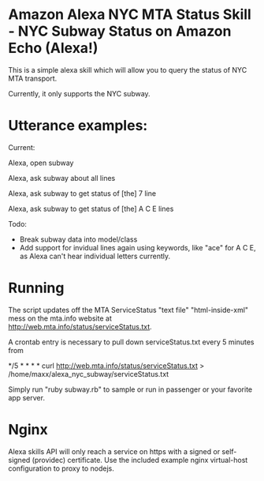 # Amazon Alexa NYC MTA Status Skill - NYC Subway Status on Amazon Echo (Alexa!)


This is a simple alexa skill which will allow you to query the status of NYC MTA transport.

Currently, it only supports the NYC subway.

# Utterance examples:

Current:

Alexa, open subway

Alexa, ask subway about all lines

Alexa, ask subway to get status of [the] 7 line

Alexa, ask subway to get status of [the] A C E lines

Todo: 

* Break subway data into model/class
* Add support for invidual lines again using keywords, like "ace" for A C E, as Alexa can't hear individual letters currently.

# Running

The script updates off the MTA ServiceStatus "text file" "html-inside-xml" mess 
on the mta.info website at http://web.mta.info/status/serviceStatus.txt.

A crontab entry is necessary to pull down serviceStatus.txt every 5 minutes from 

*/5 * * * * curl http://web.mta.info/status/serviceStatus.txt > /home/maxx/alexa_nyc_subway/serviceStatus.txt

Simply run "ruby subway.rb" to sample or run in passenger or your favorite app server.

# Nginx

Alexa skills API will only reach a service on https with a signed or self-signed (providec) certificate.  Use the included example nginx virtual-host configuration to proxy to nodejs.

